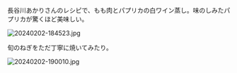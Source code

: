 長谷川あかりさんのレシピで、もも肉とパプリカの白ワイン蒸し。味のしみたパプリカが驚くほど美味しい。

![20240202-184523.jpg](https://ceshmina-photos.s3.ap-northeast-1.amazonaws.com/medium/202402/20240202-184523.jpg)

旬のねぎをただ丁寧に焼いてみたり。

![20240202-190010.jpg](https://ceshmina-photos.s3.ap-northeast-1.amazonaws.com/medium/202402/20240202-190010.jpg)
